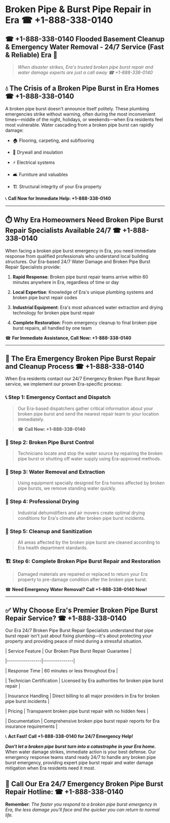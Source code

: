 # Broken Pipe & Burst Pipe Repair in Era ☎ +1-888-338-0140  
## ☎ +1-888-338-0140 Flooded Basement Cleanup & Emergency Water Removal - 24/7 Service (Fast & Reliable) Era 🚨  

> *When disaster strikes, Era's trusted broken pipe burst repair and water damage experts are just a call away ☎ +1-888-338-0140*  

## 💧 The Crisis of a Broken Pipe Burst in Era Homes ☎ +1-888-338-0140  

A broken pipe burst doesn't announce itself politely. These plumbing emergencies strike without warning, often during the most inconvenient times—middle of the night, holidays, or weekends—when Era residents feel most vulnerable. Water cascading from a broken pipe burst can rapidly damage:  

* 🏠 Flooring, carpeting, and subflooring  
* 🧱 Drywall and insulation  
* ⚡ Electrical systems  
* 🛋️ Furniture and valuables  
* 🏗️ Structural integrity of your Era property  

📞 **Call Now for Immediate Help: +1-888-338-0140**  

---  

## ⏱️ Why Era Homeowners Need Broken Pipe Burst Repair Specialists Available 24/7 ☎ +1-888-338-0140  

When facing a broken pipe burst emergency in Era, you need immediate response from qualified professionals who understand local building structures. Our Era-based 24/7 Water Damage and Broken Pipe Burst Repair Specialists provide:  

1. **Rapid Response**: Broken pipe burst repair teams arrive within 60 minutes anywhere in Era, regardless of time or day  
2. **Local Expertise**: Knowledge of Era's unique plumbing systems and broken pipe burst repair codes  
3. **Industrial Equipment**: Era's most advanced water extraction and drying technology for broken pipe burst repair  
4. **Complete Restoration**: From emergency cleanup to final broken pipe burst repairs, all handled by one team  

☎ **For Immediate Assistance, Call Now: +1-888-338-0140**  

---  

## 🔧 The Era Emergency Broken Pipe Burst Repair and Cleanup Process ☎ +1-888-338-0140  

When Era residents contact our 24/7 Emergency Broken Pipe Burst Repair service, we implement our proven Era-specific process:  

### 📞 Step 1: Emergency Contact and Dispatch  
> Our Era-based dispatchers gather critical information about your broken pipe burst and send the nearest repair team to your location immediately.  
> ☎ **Call Now: +1-888-338-0140**  

### 🚿 Step 2: Broken Pipe Burst Control  
> Technicians locate and stop the water source by repairing the broken pipe burst or shutting off water supply using Era-approved methods.  

### 🌊 Step 3: Water Removal and Extraction  
> Using equipment specially designed for Era homes affected by broken pipe bursts, we remove standing water quickly.  

### 💨 Step 4: Professional Drying  
> Industrial dehumidifiers and air movers create optimal drying conditions for Era's climate after broken pipe burst incidents.  

### 🧼 Step 5: Cleanup and Sanitization  
> All areas affected by the broken pipe burst are cleaned according to Era health department standards.  

### 🏗️ Step 6: Complete Broken Pipe Burst Repair and Restoration  
> Damaged materials are repaired or replaced to return your Era property to pre-damage condition after the broken pipe burst.  

☎ **Need Emergency Water Removal? Call +1-888-338-0140 Now!**  

---  

## ✅ Why Choose Era's Premier Broken Pipe Burst Repair Service? ☎ +1-888-338-0140  

Our Era 24/7 Broken Pipe Burst Repair Specialists understand that pipe burst repair isn't just about fixing plumbing—it's about protecting your property and providing peace of mind during a stressful situation.  

| Service Feature | Our Broken Pipe Burst Repair Guarantee |  
|-----------------|---------------|  
| Response Time | 60 minutes or less throughout Era |  
| Technician Certification | Licensed by Era authorities for broken pipe burst repair |  
| Insurance Handling | Direct billing to all major providers in Era for broken pipe burst incidents |  
| Pricing | Transparent broken pipe burst repair with no hidden fees |  
| Documentation | Comprehensive broken pipe burst repair reports for Era insurance requirements |  

📞 **Act Fast! Call +1-888-338-0140 for 24/7 Emergency Help!**  

***Don't let a broken pipe burst turn into a catastrophe in your Era home.*** When water damage strikes, immediate action is your best defense. Our emergency response teams stand ready 24/7 to handle any broken pipe burst emergency, providing expert pipe burst repair and water damage mitigation when Era residents need it most.  

## 📱 Call Our Era 24/7 Emergency Broken Pipe Burst Repair Hotline: ☎ +1-888-338-0140  

**Remember**: *The faster you respond to a broken pipe burst emergency in Era, the less damage you'll face and the quicker you can return to normal life.*